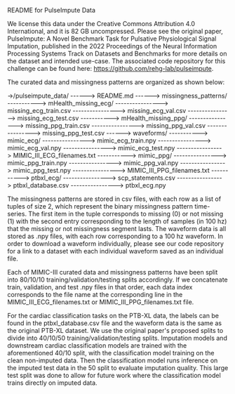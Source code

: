 README for PulseImpute Data

We license this data under the Creative Commons Attribution 4.0 International, and it is 82 GB uncompressed. Please see the original paper, PulseImpute: A Novel Benchmark Task for Pulsative Physiological Signal Imputation, published in the 2022 Proceedings of the Neural Information Processing Systems Track on Datasets and Benchmarks for more details on the dataset and intended use-case. The associated code repository for this challenge can be found here: https://github.com/rehg-lab/pulseimpute. 


The curated data and missingness patterns are organized as shown below: 

->/pulseimpute_data/
------> README.md
------> missingness_patterns/
-----------> mHealth_missing_ecg/
----------------> missing_ecg_train.csv
----------------> missing_ecg_val.csv
----------------> missing_ecg_test.csv
-----------> mHealth_missing_ppg/
----------------> missing_ppg_train.csv
----------------> missing_ppg_val.csv
----------------> missing_ppg_test.csv
------> waveforms/
-----------> mimic_ecg/
----------------> mimic_ecg_train.npy
----------------> mimic_ecg_val.npy
----------------> mimic_ecg_test.npy
----------------> MIMIC_III_ECG_filenames.txt
-----------> mimic_ppg/
----------------> mimic_ppg_train.npy
----------------> mimic_ppg_val.npy
----------------> mimic_ppg_test.npy
----------------> MIMIC_III_PPG_filenames.txt
-----------> ptbxl_ecg/
----------------> scp_statements.csv
----------------> ptbxl_database.csv
----------------> ptbxl_ecg.npy


The missingness patterns are stored in csv files, with each row as a list of tuples of size 2, which represent the binary missingness pattern time-series. The first item in the tuple corresponds to missing (0) or not missing (1) with the second entry corresponding to the length of samples (in 100 hz) that the missing or not missingness segment lasts. The waveform data is all stored as .npy files, with each row corresponding to a 100 hz waveform. In order to download a waveform individually, please see our code repository for a link to a dataset with each individual waveform saved as an individual file.


Each of MIMIC-III curated data and missingness patterns have been split into 80/10/10 training/validation/testing splits accordingly.  If we concatenate train, validation, and test .npy files in that order, each data index corresponds to the file name at the corresponding line in the MIMIC_III_ECG_filenames.txt or MIMIC_III_PPG_filenames.txt file. 


For the cardiac classification tasks on the PTB-XL data, the labels can be found in the ptbxl_database.csv file and the waveform data is the same as the original PTB-XL dataset.  We use the original paper's proposed splits to divide into 40/10/50 training/validation/testing splits. Imputation models and downstream cardiac classification models are trained with the aforementioned 40/10 split, with the classification model training on the clean non-imputed data. Then the classification model runs inference on the imputed test data in the 50 split to evaluate imputation quality. This large test split was done to allow for future work where the classification model trains directly on imputed data.